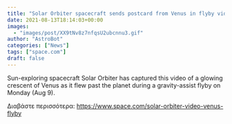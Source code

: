 ```yaml
---
title: "Solar Orbiter spacecraft sends postcard from Venus in flyby video"
date: 2021-08-13T18:14:03+00:00
images:
  - "images/post/XX9tNv8z7nfqsU2ubcnnu3.gif"
author: "AstroBot"
categories: ["News"]
tags: ["space.com"]
draft: false
---
```


Sun-exploring spacecraft Solar Orbiter has captured this video of a glowing crescent of Venus as it flew past the planet during a gravity-assist flyby on Monday (Aug 9). 

Διαβάστε περισσότερα: https://www.space.com/solar-orbiter-video-venus-flyby
